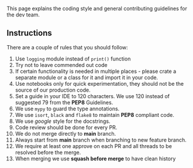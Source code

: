 This page explains the coding style and general contributing guidelines for the dev team.

## Instructions
There are a couple of rules that you should follow:

1. Use `logging` module instead of `print()` function
2. Try not to leave commended out code
3. If certain functionality is needed in multiple places - please crate a separate module or a class for it and import it in your code.
4. Use notebooks only for quick experimentation, they should not be the source of our production code.
5. Set a guide in your IDE to 120 characters. We use 120 instead of suggested 79 from the **PEP8** Guidelines.
6. We use `mypy` to guard the type annotations.
7. We use `isort`, `black` and `flake8` to maintain **PEP8** compliant code.
8. We use _google_ style for the docstrings.
9. Code review should be done for every PR.
10. We do not merge directly to **main** branch.
11. Always start from **main** branch when branching to new feature branch.
12. We require at least one approve on each PR and all threads to be resolved before the merge.
13. When merging we use **squash before merge** to have clean history
